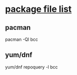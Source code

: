 # [package file list](/2022/03/list_package_file.md)

## pacman

pacman -Ql bcc

## yum/dnf

yum/dnf repoquery -l bcc
